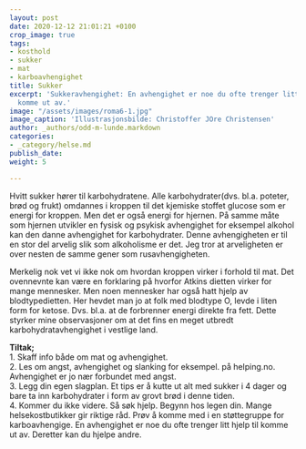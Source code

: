 ```yaml
---
layout: post
date: 2020-12-12 21:01:21 +0100
crop_image: true
tags:
- kosthold
- sukker
- mat
- karboavhengighet
title: Sukker
excerpt: 'Sukkeravhengighet: En avhengighet er noe du ofte trenger litt hjelp til
  komme ut av.'
image: "/assets/images/roma6-1.jpg"
image_caption: 'Illustrasjonsbilde: Christoffer JOre Christensen'
author: _authors/odd-m-lunde.markdown
categories:
- _category/helse.md
publish_date: 
weight: 5

---
```

Hvitt sukker hører til karbohydratene. Alle karbohydrater(dvs. bl.a. poteter, brød og frukt) omdannes i kroppen til det kjemiske stoffet glucose som er energi for kroppen. Men det er også energi for hjernen. På samme måte som hjernen utvikler en fysisk og psykisk avhengighet for eksempel alkohol kan den danne avhengighet for karbohydrater. Denne avhengigheten er til en stor del arvelig slik som alkoholisme er det. Jeg tror at arveligheten er over nesten de samme gener som rusavhengigheten.

Merkelig nok vet vi ikke nok om hvordan kroppen virker i forhold til mat. Det ovennevnte kan være en forklaring på hvorfor Atkins dietten virker for mange mennesker. Men noen mennesker har også hatt hjelp av blodtypedietten. Her hevdet man jo at folk med blodtype O, levde i liten form for ketose. Dvs. bl.a. at de forbrenner energi direkte fra fett. Dette styrker mine observasjoner om at det fins en meget utbredt karbohydratavhengighet i vestlige land.

**Tiltak;**  
1\. Skaff info både om mat og avhengighet.  
2\. Les om angst, avhengighet og slanking for eksempel. på helping.no. Avhengighet er jo nær forbundet med angst.  
3\. Legg din egen slagplan. Et tips er å kutte ut alt med sukker i 4 dager og bare ta inn karbohydrater i form av grovt brød i denne tiden.  
4\. Kommer du ikke videre. Så søk hjelp. Begynn hos legen din. Mange helsekostbutikker gir riktige råd. Prøv å komme med i en støttegruppe for karboavhengige. En avhengighet er noe du ofte trenger litt hjelp til komme ut av. Deretter kan du hjelpe andre.